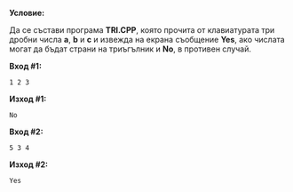 **Условие:**

Да се състави програма **TRI.CPP**, която прочита от клавиатурата три дробни числа **a**, **b** и **c** и извежда на екрана съобщение **Yes**, ако числата могат да бъдат страни на триъгълник и **No**, в противен случай.

**Вход #1:**

	1 2 3

**Изход #1:**

	No

**Вход #2:**

	5 3 4

**Изход #2:**

	Yes
